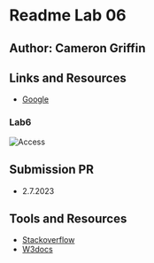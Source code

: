# Readme Lab 06

## Author: Cameron Griffin

## Links and Resources

- [Google](https://www.google.com/)

### Lab6

![Access]()

## Submission PR

- 2.7.2023

## Tools and Resources

- [Stackoverflow](https://stackoverflow.com/)
- [W3docs](https://www.w3docs.com/)
